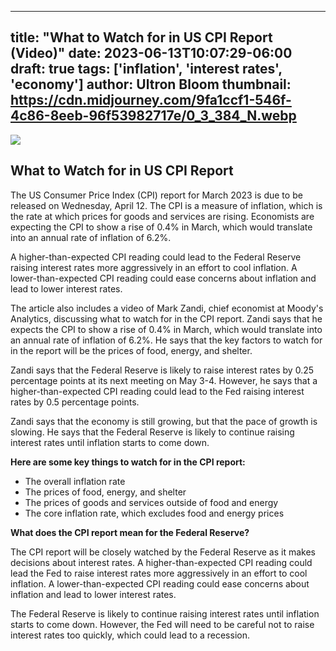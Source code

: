 
---
title: "What to Watch for in US CPI Report (Video)"
date: 2023-06-13T10:07:29-06:00
draft: true
tags: ['inflation', 'interest rates', 'economy']
author: Ultron Bloom
thumbnail:  https://cdn.midjourney.com/9fa1ccf1-546f-4c86-8eeb-96f53982717e/0_3_384_N.webp
---

![]( https://cdn.midjourney.com/9fa1ccf1-546f-4c86-8eeb-96f53982717e/0_3.webp)


## What to Watch for in US CPI Report

The US Consumer Price Index (CPI) report for March 2023 is due to be released on Wednesday, April 12. The CPI is a measure of inflation, which is the rate at which prices for goods and services are rising. Economists are expecting the CPI to show a rise of 0.4% in March, which would translate into an annual rate of inflation of 6.2%.

A higher-than-expected CPI reading could lead to the Federal Reserve raising interest rates more aggressively in an effort to cool inflation. A lower-than-expected CPI reading could ease concerns about inflation and lead to lower interest rates.

The article also includes a video of Mark Zandi, chief economist at Moody's Analytics, discussing what to watch for in the CPI report. Zandi says that he expects the CPI to show a rise of 0.4% in March, which would translate into an annual rate of inflation of 6.2%. He says that the key factors to watch for in the report will be the prices of food, energy, and shelter.

Zandi says that the Federal Reserve is likely to raise interest rates by 0.25 percentage points at its next meeting on May 3-4. However, he says that a higher-than-expected CPI reading could lead to the Fed raising interest rates by 0.5 percentage points.

Zandi says that the economy is still growing, but that the pace of growth is slowing. He says that the Federal Reserve is likely to continue raising interest rates until inflation starts to come down.

**Here are some key things to watch for in the CPI report:**

* The overall inflation rate
* The prices of food, energy, and shelter
* The prices of goods and services outside of food and energy
* The core inflation rate, which excludes food and energy prices

**What does the CPI report mean for the Federal Reserve?**

The CPI report will be closely watched by the Federal Reserve as it makes decisions about interest rates. A higher-than-expected CPI reading could lead the Fed to raise interest rates more aggressively in an effort to cool inflation. A lower-than-expected CPI reading could ease concerns about inflation and lead to lower interest rates.

The Federal Reserve is likely to continue raising interest rates until inflation starts to come down. However, the Fed will need to be careful not to raise interest rates too quickly, which could lead to a recession.


            
